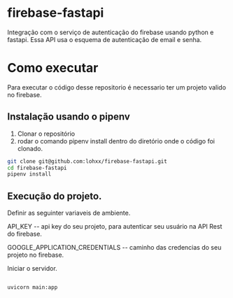 # firebase-fastapi
Integração com o serviço de autenticação do firebase usando python e fastapi. Essa API usa o esquema de autenticação de email e senha.

# Como executar 
Para executar o código desse repositorio é necessario ter um projeto valido no firebase.

## Instalação usando o pipenv

1. Clonar o repositório
2. rodar o comando pipenv install dentro do diretório onde o código foi clonado.

```bash
git clone git@github.com:lohxx/firebase-fastapi.git
cd firebase-fastapi 
pipenv install
```

## Execução do projeto.

Definir as seguinter variaveis de ambiente.

API_KEY -- api key do seu projeto, para autenticar seu usuário na API Rest do firebase.

GOOGLE_APPLICATION_CREDENTIALS -- caminho das credencias do seu projeto no firebase.


Iniciar o servidor.
```bash

uvicorn main:app

```